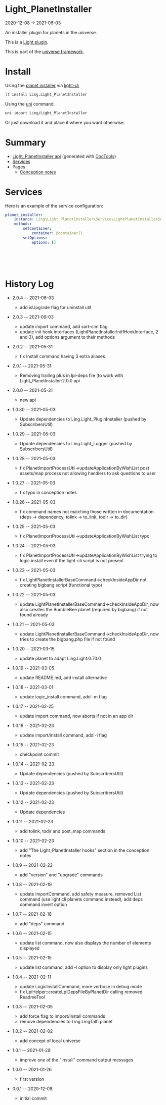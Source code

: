 Light_PlanetInstaller
===========
2020-12-08 -> 2021-06-03



An installer plugin for planets in the universe.


This is a [Light plugin](https://github.com/lingtalfi/Light/blob/master/doc/pages/plugin.md).

This is part of the [universe framework](https://github.com/karayabin/universe-snapshot).


Install
==========
Using the [planet installer](https://github.com/lingtalfi/Light_PlanetInstaller) via [light-cli](https://github.com/lingtalfi/Light_Cli)
```bash
lt install Ling.Light_PlanetInstaller
```

Using the [uni](https://github.com/lingtalfi/universe-naive-importer) command.
```bash
uni import Ling/Light_PlanetInstaller
```

Or just download it and place it where you want otherwise.






Summary
===========
- [Light_PlanetInstaller api](https://github.com/lingtalfi/Light_PlanetInstaller/blob/master/doc/api/Ling/Light_PlanetInstaller.md) (generated with [DocTools](https://github.com/lingtalfi/DocTools))
- [Services](#services)
- Pages
    - [Conception notes](https://github.com/lingtalfi/Light_PlanetInstaller/blob/master/doc/pages/conception-notes.md)






Services
=========


Here is an example of the service configuration:

```yaml
planet_installer:
    instance: Ling\Light_PlanetInstaller\Service\LightPlanetInstallerService
    methods:
        setContainer:
            container: @container()
        setOptions:
            options: []







```



History Log
=============

- 2.0.4 -- 2021-06-03

    - add isUpgrade flag for uninstall util
  
- 2.0.3 -- 2021-06-03

    - update import command, add sort-cim flag
    - update init hook interfaces (LightPlanetInstallerInit1HookInterface, 2 and 3), add options argument to their methods 
  
- 2.0.2 -- 2021-05-31

    - fix Install command having 3 extra aliases
  
- 2.0.1 -- 2021-05-31

    - Removing trailing plus in lpi-deps file (to work with Light_PlanetInstaller:2.0.0 api

- 2.0.0 -- 2021-05-31

    - new api
  
- 1.0.30 -- 2021-05-03

    - Update dependencies to Ling.Light_PluginInstaller (pushed by SubscribersUtil)

- 1.0.29 -- 2021-05-03

    - Update dependencies to Ling.Light_Logger (pushed by SubscribersUtil)

- 1.0.28 -- 2021-05-03

    - fix PlanetImportProcessUtil->updateApplicationByWishList post assets/map process not allowing handlers to ask questions to user
  
- 1.0.27 -- 2021-05-03

    - fix typo in conception notes  
  
- 1.0.26 -- 2021-05-03

    - fix command names not matching those written in documentation (deps -> dependency, tolink -> to_link, todir -> to_dir)  
  
- 1.0.25 -- 2021-05-03

    - fix PlanetImportProcessUtil->updateApplicationByWishList typo
  
- 1.0.24 -- 2021-05-03

    - fix PlanetImportProcessUtil->updateApplicationByWishList trying to logic install even if the light-cli script is not present
  
- 1.0.23 -- 2021-05-03

    - fix LightPlanetInstallerBaseCommand->checkInsideAppDir not creating bigbang script (functional typo)
  
- 1.0.22 -- 2021-05-03

    - update LightPlanetInstallerBaseCommand->checkInsideAppDir, now also creates the BumbleBee planet (required by bigbang) if not found already
  
- 1.0.21 -- 2021-05-03

    - update LightPlanetInstallerBaseCommand->checkInsideAppDir, now tries to create the bigbang.php file if not found
  
- 1.0.20 -- 2021-03-15

    - update planet to adapt Ling.Light:0.70.0

- 1.0.19 -- 2021-03-05

    - update README.md, add install alternative

- 1.0.18 -- 2021-03-01

    - update logic_install command, add -m flag
  
- 1.0.17 -- 2021-02-25

    - update import command, now aborts if not in an app dir
  
- 1.0.16 -- 2021-02-23

    - update import/install command, add -l flag
  
- 1.0.15 -- 2021-02-23

    - checkpoint commit
  
- 1.0.14 -- 2021-02-23

    - Update dependencies (pushed by SubscribersUtil)

- 1.0.13 -- 2021-02-23

    - Update dependencies (pushed by SubscribersUtil)

- 1.0.12 -- 2021-02-23

    - Update dependencies

- 1.0.11 -- 2021-02-23

    - add tolink, todir and post_map commands
  
- 1.0.10 -- 2021-02-23

    - add "The Light_PlanetInstaller hooks" section in the conception notes
  
- 1.0.9 -- 2021-02-22

    - add "version" and "upgrade" commands
  
- 1.0.8 -- 2021-02-19

    - update ImportCommand, add safety measure, removed List command (use light cli planets command instead), add deps command invert option
  
- 1.0.7 -- 2021-02-18

    - add "deps" command
  
- 1.0.6 -- 2021-02-15

    - update list command, now also displays the number of elements displayed
  
- 1.0.5 -- 2021-02-15

    - update list command, add -l option to display only light plugins
  
- 1.0.4 -- 2021-02-11

    - update LogicInstallCommand, more verbose in debug mode
    - fix LpiHelper::createLpiDepsFileByPlanetDir calling removed ReadmeTool
  
- 1.0.3 -- 2021-02-05

    - add force flag to import/install commands
    - remove dependencies to Ling.LingTalfi planet
  
- 1.0.2 -- 2021-02-02

    - add concept of local universe
  
- 1.0.1 -- 2021-01-29

    - improve one of the "install" command output messages
  
- 1.0.0 -- 2021-01-26

    - first version
  
- 0.0.1 -- 2020-12-08

    - initial commit